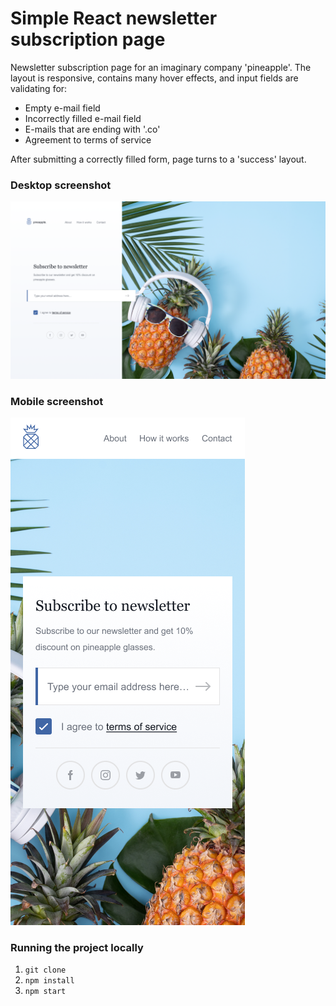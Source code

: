 # Simple React newsletter subscription page
Newsletter subscription page for an imaginary company 'pineapple'. The layout is responsive, contains many hover effects, and input fields are validating for: 
* Empty e-mail field
* Incorrectly filled e-mail field
* E-mails that are ending with '.co'
* Agreement to terms of service

After submitting a correctly filled form, page turns to a 'success' layout.


### Desktop screenshot
![Desktop screenshot](desktop-screenshot.png)


### Mobile screenshot
![Mobile screenshot](mobile-screenshot.png)


### Running the project locally
1. `git clone`
2. `npm install`
3. `npm start`